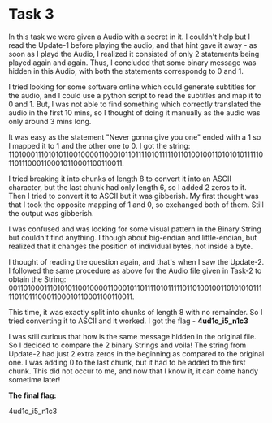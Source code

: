 # Task 3

In this task we were given a Audio with a secret in it. I couldn't help but I read the Update-1 before playing the audio, and that hint gave it away - 
as soon as I playd the Audio, I realized it consisted of only 2 statements being played again and again. 
Thus, I concluded that some binary message was hidden in this Audio, with both the statements correspondg to 0 and 1.

I tried looking for some software online which could generate subtitles for the audio, and I could use a python script to read the subtitles and map it to 0 and 1.
But, I was not able to find something which correctly translated the audio in the first 10 mins, so I thought of doing it manually as the audio was only around 3 mins long.

It was easy as the statement "Never gonna give you one" ended with a 1 so I mapped it to 1 and the other one to 0.
I got the string: 110100011101010110010000110001011011110101111101101001001101010101111101101110001100010110001100110011.

I tried breaking it into chunks of length 8 to convert it into an ASCII character, but the last chunk had only length 6, so I added 2 zeros to it. 
Then I tried to convert it to ASCII but it was gibberish. 
My first thought was that I took the opposite mapping of 1 and 0, so exchanged both of them. Still the output was gibberish.

I was confused and was looking for some visual pattern in the Binary String but couldn't find anything. 
I though about big-endian and little-endian, but realized that it changes the position of individual bytes, not inside a byte.

I thought of reading the question again, and that's when I saw the Update-2. 
I followed the same procedure as above for the Audio file given in Task-2 to obtain the String: 
00110100011101010110010000110001011011110101111101101001001101010101111101101110001100010110001100110011.

This time, it was exactly split into chunks of length 8 with no remainder. So I tried converting it to ASCII and it worked.
I got the flag - **4ud1o_i5_n1c3**

I was still curious that how is the same message hidden in the original file. 
So I decided to compare the 2 binary Strings and voila! The string from Update-2 had just 2 extra zeros in the beginning as compared to the original one. 
I was adding 0 to the last chunk, but it had to be added to the first chunk. This did not occur to me, and now that I know it, it can come handy sometime later!

**The final flag:**

4ud1o_i5_n1c3

